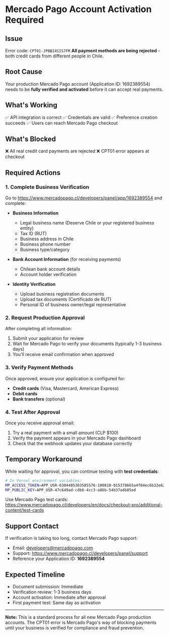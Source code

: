 # Mercado Pago Account Activation Required

## Issue
Error code: `CPT01-JPBBI4SIS7FM`
**All payment methods are being rejected** - both credit cards from different people in Chile.

## Root Cause
Your production Mercado Pago account (Application ID: 1692389554) needs to be **fully verified and activated** before it can accept real payments.

## What's Working
✅ API integration is correct
✅ Credentials are valid
✅ Preference creation succeeds
✅ Users can reach Mercado Pago checkout

## What's Blocked
❌ All real credit card payments are rejected
❌ CPT01 error appears at checkout

## Required Actions

### 1. Complete Business Verification
Go to https://www.mercadopago.cl/developers/panel/app/1692389554 and complete:

- **Business Information**
  - Legal business name (Deserve Chile or your registered business entity)
  - Tax ID (RUT)
  - Business address in Chile
  - Business phone number
  - Business type/category

- **Bank Account Information** (for receiving payments)
  - Chilean bank account details
  - Account holder verification

- **Identity Verification**
  - Upload business registration documents
  - Upload tax documents (Certificado de RUT)
  - Personal ID of business owner/legal representative

### 2. Request Production Approval
After completing all information:
1. Submit your application for review
2. Wait for Mercado Pago to verify your documents (typically 1-3 business days)
3. You'll receive email confirmation when approved

### 3. Verify Payment Methods
Once approved, ensure your application is configured for:
- **Credit cards** (Visa, Mastercard, American Express)
- **Debit cards**
- **Bank transfers** (optional)

### 4. Test After Approval
Once you receive approval email:
1. Try a real payment with a small amount (CLP $100)
2. Verify the payment appears in your Mercado Pago dashboard
3. Check that the webhook updates your database correctly

## Temporary Workaround
While waiting for approval, you can continue testing with **test credentials**:

```bash
# In Vercel environment variables:
MP_ACCESS_TOKEN=APP_USR-6304485383585576-100810-015378665a4f04ec6b32e62ae7333953-2911609666
MP_PUBLIC_KEY=APP_USR-47c649ad-cdb6-4cc3-a86b-54b37a4b85ed
```

Use Mercado Pago test cards: https://www.mercadopago.cl/developers/en/docs/checkout-pro/additional-content/test-cards

## Support Contact
If verification is taking too long, contact Mercado Pago support:
- Email: developers@mercadopago.com
- Support: https://www.mercadopago.cl/developers/panel/support
- Reference your Application ID: **1692389554**

## Expected Timeline
- Document submission: Immediate
- Verification review: 1-3 business days
- Account activation: Immediate after approval
- First payment test: Same day as activation

---

**Note:** This is a standard process for all new Mercado Pago production accounts. The CPT01 error is Mercado Pago's way of blocking payments until your business is verified for compliance and fraud prevention.
